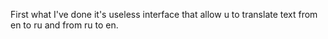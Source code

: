 First what I've done it's useless interface that allow u to translate text from en to ru and from ru to en. 